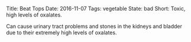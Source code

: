 Title: Beat Tops
Date: 2016-11-07
Tags: vegetable
State: bad
Short: Toxic, high levels of oxalates.

Can cause urinary tract problems and stones in the kidneys and bladder due to their extremely high levels of oxalates. 
